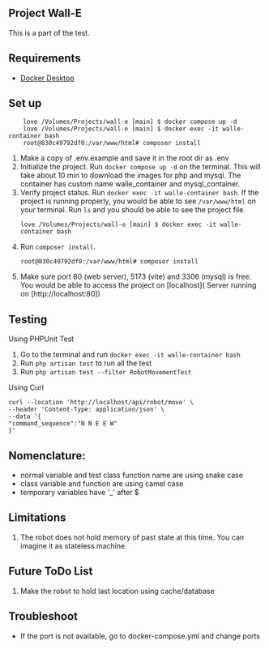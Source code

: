 ## Project Wall-E
This is a part of the test.

## Requirements

- [Docker Desktop](https://www.docker.com/products/docker-desktop/) 

## Set up

```
    love /Volumes/Projects/wall-e [main] $ docker compose up -d
    love /Volumes/Projects/wall-e [main] $ docker exec -it walle-container bash
    root@830c49792df0:/var/www/html# composer install
```
1. Make a copy of .env.example and save it in the root dir as .env
2. Initialize the project. Run `docker compose up -d` on the terminal. This will take about 10 min to download the
   images for php and mysql. The container has custom name walle_container and mysql_container.
3. Verify project status. Run `docker exec -it walle-container bash`. If the project is running properly, you would be
   able to see `/var/www/html` on your terminal. Run `ls` and you should be able to see the project file.
    ```
    love /Volumes/Projects/wall-e [main] $ docker exec -it walle-container bash
    ```
4. Run `composer install`.
    ```
    root@830c49792df0:/var/www/html# composer install
    ```
5. Make sure port 80 (web server), 5173 (vite) and 3306 (mysql) is free. You would be able to access the project
   on [localhost]( Server running on [http://localhost:80])

## Testing

Using PHPUnit Test

1. Go to the terminal and run `docker exec -it walle-container bash`
2. Run `php artisan test` to run all the test
3. Run `php artisan test --filter RobotMovementTest`

Using Curl

```
curl --location 'http://localhost/api/robot/move' \
--header 'Content-Type: application/json' \
--data '{
"command_sequence":"N N E E W"
}'
```

## Nomenclature:

- normal variable and test class function name are using snake case
- class variable and function are using camel case
- temporary variables have '_' after $

## Limitations

1. The robot does not hold memory of past state at this time. You can imagine it as stateless machine.

## Future ToDo List

1. Make the robot to hold last location using cache/database

## Troubleshoot

- If the port is not available, go to docker-compose.yml and change ports
